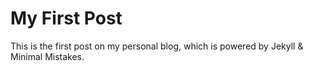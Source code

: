 # My First Post

This is the first post on my personal blog, which is powered by Jekyll & Minimal Mistakes.

